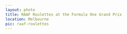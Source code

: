```yaml
---
layout: photo
title: RAAF Roulettes at the Formula One Grand Prix
location: Melbourne
pic: raaf-roulettes
---
```

